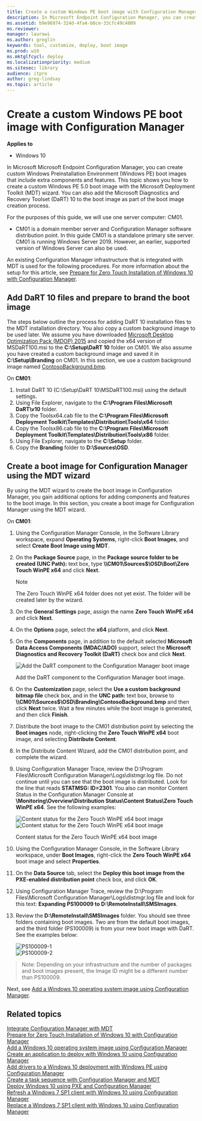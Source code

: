 ```yaml
---
title: Create a custom Windows PE boot image with Configuration Manager (Windows 10)
description: In Microsoft Endpoint Configuration Manager, you can create custom Windows Preinstallation Environment (Windows PE) boot images that include extra components and features.
ms.assetid: b9e96974-324d-4fa4-b0ce-33cfc49c4809
ms.reviewer: 
manager: laurawi
ms.author: greglin
keywords: tool, customize, deploy, boot image
ms.prod: w10
ms.mktglfcycl: deploy
ms.localizationpriority: medium
ms.sitesec: library
audience: itpro
author: greg-lindsay
ms.topic: article
---
```


# Create a custom Windows PE boot image with Configuration Manager

**Applies to**

- Windows 10

In Microsoft Microsoft Endpoint Configuration Manager, you can create custom Windows Preinstallation Environment (Windows PE) boot images that include extra components and features. This topic shows you how to create a custom Windows PE 5.0 boot image with the Microsoft Deployment Toolkit (MDT) wizard. You can also add the Microsoft Diagnostics and Recovery Toolset (DaRT) 10 to the boot image as part of the boot image creation process.

For the purposes of this guide, we will use one server computer: CM01.
- CM01 is a domain member server and Configuration Manager software distribution point. In this guide CM01 is a standalone primary site server. CM01 is running Windows Server 2019. However, an earlier, supported version of Windows Server can also be used.  

 An existing Configuration Manager infrastructure that is integrated with MDT is used for the following procedures. For more information about the setup for this article, see [Prepare for Zero Touch Installation of Windows 10 with Configuration Manager](prepare-for-zero-touch-installation-of-windows-10-with-configuration-manager.md).

## Add DaRT 10 files and prepare to brand the boot image

The steps below outline the process for adding DaRT 10 installation files to the MDT installation directory. You also copy a custom background image to be used later. We assume you have downloaded [Microsoft Desktop Optimization Pack (MDOP) 2015](https://my.visualstudio.com/Downloads?q=Desktop%20Optimization%20Pack%202015) and copied the x64 version of MSDaRT100.msi to the **C:\\Setup\\DaRT 10** folder on CM01. We also assume you have created a custom background image and saved it in **C:\\Setup\\Branding** on CM01. In this section, we use a custom background image named <a href="../images/ContosoBackground.png">ContosoBackground.bmp</a>.

On **CM01**:

1.  Install DaRT 10 (C:\\Setup\\DaRT 10\\MSDaRT100.msi) using the default settings.
2.  Using File Explorer, navigate to the **C:\\Program Files\\Microsoft DaRT\\v10** folder.
3.  Copy the Toolsx64.cab file to the **C:\\Program Files\\Microsoft Deployment Toolkit\\Templates\\Distribution\\Tools\\x64** folder.
4.  Copy the Toolsx86.cab file to the **C:\\Program Files\\Microsoft Deployment Toolkit\\Templates\\Distribution\\Tools\\x86** folder.
5.  Using File Explorer, navigate to the **C:\\Setup** folder.
6.  Copy the **Branding** folder to **D:\\Sources\\OSD**.

## Create a boot image for Configuration Manager using the MDT wizard

By using the MDT wizard to create the boot image in Configuration Manager, you gain additional options for adding components and features to the boot image. In this section, you create a boot image for Configuration Manager using the MDT wizard.

On **CM01**:

1.  Using the Configuration Manager Console, in the Software Library workspace, expand **Operating Systems**, right-click **Boot Images**, and select **Create Boot Image using MDT**.
2.  On the **Package Source** page, in the **Package source folder to be created (UNC Path):** text box, type **\\\\CM01\\Sources$\\OSD\\Boot\\Zero Touch WinPE x64** and click **Next**.

    >[!NOTE]
    >The Zero Touch WinPE x64 folder does not yet exist. The folder will be created later by the wizard.

3.  On the **General Settings** page, assign the name **Zero Touch WinPE x64** and click **Next**.
4.  On the **Options** page, select the **x64** platform, and click **Next**.
5.  On the **Components** page, in addition to the default selected **Microsoft Data Access Components (MDAC/ADO)** support, select the **Microsoft Diagnostics and Recovery Toolkit (DaRT)** check box and click **Next**.

    ![Add the DaRT component to the Configuration Manager boot image](../images/mdt-06-fig16.png "Add the DaRT component to the Configuration Manager boot image")

    Add the DaRT component to the Configuration Manager boot image.

6.  On the **Customization** page, select the **Use a custom background bitmap file** check box, and in the **UNC path:** text box, browse to **\\\\CM01\\Sources$\\OSD\\Branding\\ContosoBackground.bmp** and then click **Next** twice. Wait a few minutes while the boot image is generated, and then click **Finish**.
7.  Distribute the boot image to the CM01 distribution point by selecting the **Boot images** node, right-clicking the **Zero Touch WinPE x64** boot image, and selecting **Distribute Content**.
8.  In the Distribute Content Wizard, add the CM01 distribution point, and complete the wizard.
9.  Using Configuration Manager Trace, review the D:\\Program Files\\Microsoft Configuration Manager\\Logs\\distmgr.log file. Do not continue until you can see that the boot image is distributed. Look for the line that reads **STATMSG: ID=2301**. You also can monitor Content Status in the Configuration Manager Console at **\Monitoring\Overview\Distribution Status\Content Status\Zero Touch WinPE x64**. See the following examples:

    ![Content status for the Zero Touch WinPE x64 boot image](../images/fig16-contentstatus1.png "Content status for the Zero Touch WinPE x64 boot image")<br>
    ![Content status for the Zero Touch WinPE x64 boot image](../images/fig16-contentstatus2.png "Content status for the Zero Touch WinPE x64 boot image")

    Content status for the Zero Touch WinPE x64 boot image

10. Using the Configuration Manager Console, in the Software Library workspace, under **Boot Images**, right-click the **Zero Touch WinPE x64** boot image and select **Properties**.
11. On the **Data Source** tab, select the **Deploy this boot image from the PXE-enabled distribution point** check box, and click **OK**.
12. Using Configuration Manager Trace, review the D:\\Program Files\\Microsoft Configuration Manager\\Logs\\distmgr.log file and look for this text: **Expanding PS100009 to D:\\RemoteInstall\\SMSImages**.
13. Review the **D:\\RemoteInstall\\SMSImages** folder. You should see three folders containing boot images. Two are from the default boot images, and the third folder (PS100009) is from your new boot image with DaRT. See the examples below:

    ![PS100009-1](../images/ps100009-1.png)<br>
    ![PS100009-2](../images/ps100009-2.png)

>Note: Depending on your infrastructure and the number of packages and boot images present, the Image ID might be a different number than PS100009.

Next, see [Add a Windows 10 operating system image using Configuration Manager](add-a-windows-10-operating-system-image-using-configuration-manager.md). 

## Related topics

[Integrate Configuration Manager with MDT](../deploy-windows-mdt/integrate-configuration-manager-with-mdt.md)<br>
[Prepare for Zero Touch Installation of Windows 10 with Configuration Manager](prepare-for-zero-touch-installation-of-windows-10-with-configuration-manager.md)<br>
[Add a Windows 10 operating system image using Configuration Manager](add-a-windows-10-operating-system-image-using-configuration-manager.md)<br>
[Create an application to deploy with Windows 10 using Configuration Manager](create-an-application-to-deploy-with-windows-10-using-configuration-manager.md)<br>
[Add drivers to a Windows 10 deployment with Windows PE using Configuration Manager](add-drivers-to-a-windows-10-deployment-with-windows-pe-using-configuration-manager.md)<br>
[Create a task sequence with Configuration Manager and MDT](../deploy-windows-mdt/create-a-task-sequence-with-configuration-manager-and-mdt.md)<br>
[Deploy Windows 10 using PXE and Configuration Manager](deploy-windows-10-using-pxe-and-configuration-manager.md)<br>
[Refresh a Windows 7 SP1 client with Windows 10 using Configuration Manager](refresh-a-windows-7-client-with-windows-10-using-configuration-manager.md)<br>
[Replace a Windows 7 SP1 client with Windows 10 using Configuration Manager](replace-a-windows-7-client-with-windows-10-using-configuration-manager.md)<br>
